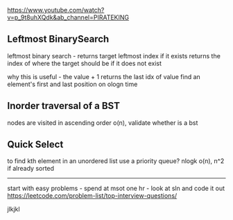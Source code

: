 https://www.youtube.com/watch?v=p_9t8uhXQdk&ab_channel=PIRATEKING

## Leftmost BinarySearch
leftmost binary search - returns target leftmost index if it exists
returns the index of where the target should be if it does not exist

why this is useful - the value + 1 returns the last idx of value
	find an element's first and last position on ologn time

## Inorder traversal of a BST
nodes are visited in ascending order o(n), validate whether is a bst

## Quick Select
to find kth element in an unordered list
use a priority queue? nlogk
o(n), n^2 if already sorted

-----
start with easy problems - spend at msot one hr - look at sln and code it out
https://leetcode.com/problem-list/top-interview-questions/

jlkjkl
